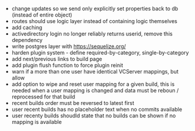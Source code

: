 - change updates so we send only explicitly set properties back to db (instead of entire object)
- routes should use logic layer instead of containing logic themselves
- add caching
- activedirectory login no longer reliably returns userid, remove this dependency
- write postgres layer with https://sequelize.org/
- harden plugin system - define required-by-category, single-by-category
- add next/previous links to build page
- add plugin flush function to force plugin reinit
- warn if a more than one user have identical VCServer mappings, but allow
- add option to wipe and reset user mapping for a given build, this is needed when a user mapping is changed and data must be reboun / reprocessed for that build
- recent builds order must be reversed to latest first
- user recent builds has no placeholder text when no commits available
- user recenty builds shoudld state that no builds can be shown if no mapping is available